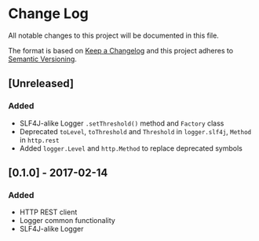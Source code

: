 # Change Log
All notable changes to this project will be documented in this file.

The format is based on [Keep a Changelog](http://keepachangelog.com/) 
and this project adheres to [Semantic Versioning](http://semver.org/).

## [Unreleased]
### Added
- SLF4J-alike Logger `.setThreshold()` method and `Factory` class
- Deprecated `toLevel`, `toThreshold` and `Threshold` in
`logger.slf4j`, `Method` in `http.rest`
- Added `logger.Level` and `http.Method` to replace deprecated symbols

## [0.1.0] - 2017-02-14
### Added
- HTTP REST client
- Logger common functionality
- SLF4J-alike Logger
